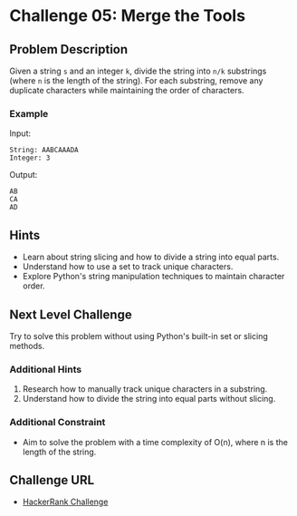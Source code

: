 # Challenge 05: Merge the Tools

## Problem Description
Given a string `s` and an integer `k`, divide the string into `n/k` substrings (where `n` is the length of the string). For each substring, remove any duplicate characters while maintaining the order of characters.

### Example
Input:
```
String: AABCAAADA
Integer: 3
```
Output:
```
AB
CA
AD
```

## Hints
- Learn about string slicing and how to divide a string into equal parts.
- Understand how to use a set to track unique characters.
- Explore Python's string manipulation techniques to maintain character order.

## Next Level Challenge
Try to solve this problem without using Python's built-in set or slicing methods.

### Additional Hints
1. Research how to manually track unique characters in a substring.
2. Understand how to divide the string into equal parts without slicing.

### Additional Constraint
- Aim to solve the problem with a time complexity of O(n), where n is the length of the string.

## Challenge URL
- [HackerRank Challenge](https://www.hackerrank.com/challenges/merge-the-tools/problem)